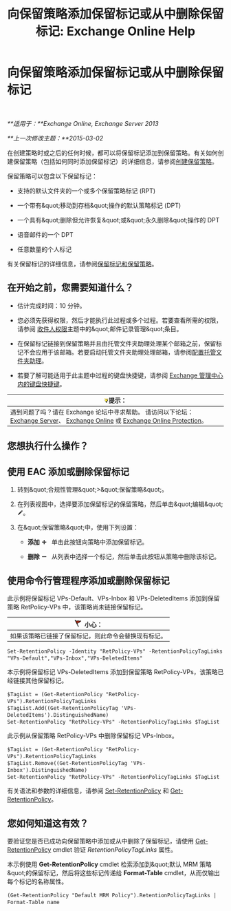 ﻿---
title: '向保留策略添加保留标记或从中删除保留标记: Exchange Online Help'
TOCTitle: 向保留策略添加保留标记或从中删除保留标记
ms:assetid: 3a5196ce-2764-453d-9bc1-5ec22d06b40d
ms:mtpsurl: https://technet.microsoft.com/zh-cn/library/Dd362328(v=EXCHG.150)
ms:contentKeyID: 50490345
ms.date: 05/23/2018
mtps_version: v=EXCHG.150
ms.translationtype: MT
---

# 向保留策略添加保留标记或从中删除保留标记

 

_**适用于：**Exchange Online, Exchange Server 2013_

_**上一次修改主题：**2015-03-02_

在创建策略时或之后的任何时候，都可以将保留标记添加到保留策略。有关如何创建保留策略（包括如何同时添加保留标记）的详细信息，请参阅[创建保留策略](create-a-retention-policy-exchange-2013-help.md)。

保留策略可以包含以下保留标记：

  - 支持的默认文件夹的一个或多个保留策略标记 (RPT)

  - 一个带有\&quot;移动到存档\&quot;操作的默认策略标记 (DPT)

  - 一个具有\&quot;删除但允许恢复\&quot;或\&quot;永久删除\&quot;操作的 DPT

  - 语音邮件的一个 DPT

  - 任意数量的个人标记

有关保留标记的详细信息，请参阅[保留标记和保留策略](retention-tags-and-retention-policies-exchange-2013-help.md)。

## 在开始之前，您需要知道什么？

  - 估计完成时间：10 分钟。

  - 您必须先获得权限，然后才能执行此过程或多个过程。若要查看所需的权限，请参阅 [收件人权限](recipients-permissions-exchange-2013-help.md)主题中的\&quot;邮件记录管理\&quot;条目。

  - 在保留标记链接到保留策略并且由托管文件夹助理处理某个邮箱之前，保留标记不会应用于该邮箱。若要启动托管文件夹助理处理邮箱，请参阅[配置托管文件夹助理](configure-the-managed-folder-assistant-exchange-2013-help.md)。

  - 若要了解可能适用于此主题中过程的键盘快捷键，请参阅 [Exchange 管理中心内的键盘快捷键](keyboard-shortcuts-in-the-exchange-admin-center-exchange-online-protection-help.md)。

<table>
<thead>
<tr class="header">
<th><img src="images/Bb124558.tip(EXCHG.150).gif" title="提示" alt="提示" />提示：</th>
</tr>
</thead>
<tbody>
<tr class="odd">
<td>遇到问题了吗？请在 Exchange 论坛中寻求帮助。 请访问以下论坛：<a href="https://go.microsoft.com/fwlink/p/?linkid=60612">Exchange Server</a>、 <a href="https://go.microsoft.com/fwlink/p/?linkid=267542">Exchange Online</a> 或 <a href="https://go.microsoft.com/fwlink/p/?linkid=285351">Exchange Online Protection</a>。</td>
</tr>
</tbody>
</table>


## 您想执行什么操作？

## 使用 EAC 添加或删除保留标记

1.  转到\&quot;合规性管理\&quot;\>\&quot;保留策略\&quot;。

2.  在列表视图中，选择要添加保留标记的保留策略，然后单击\&quot;编辑\&quot;![编辑图标](images/Bb124582.6f53ccb2-1f13-4c02-bea0-30690e6ea71d(EXCHG.150).gif "编辑图标")。

3.  在\&quot;保留策略\&quot;中，使用下列设置：
    
      - **添加** ![添加图标](images/JJ218640.c1e75329-d6d7-4073-a27d-498590bbb558(EXCHG.150).gif "添加图标")   单击此按钮向策略中添加保留标记。
    
      - **删除** ![删除图标](images/JJ657492.479b6ced-8d64-4277-a725-f17fea202b28(EXCHG.150).gif "删除图标")   从列表中选择一个标记，然后单击此按钮从策略中删除该标记。

## 使用命令行管理程序添加或删除保留标记

此示例将保留标记 VPs-Default、VPs-Inbox 和 VPs-DeletedItems 添加到保留策略 RetPolicy-VPs 中，该策略尚未链接保留标记。

<table>
<thead>
<tr class="header">
<th><img src="images/Dd876845.Caution(EXCHG.150).gif" title="小心" alt="小心" />小心：</th>
</tr>
</thead>
<tbody>
<tr class="odd">
<td>如果该策略已链接了保留标记，则此命令会替换现有标记。</td>
</tr>
</tbody>
</table>


    Set-RetentionPolicy -Identity "RetPolicy-VPs" -RetentionPolicyTagLinks "VPs-Default","VPs-Inbox","VPs-DeletedItems"

本示例将保留标记 VPs-DeletedItems 添加到保留策略 RetPolicy-VPs，该策略已经链接其他保留标记。

    $TagList = (Get-RetentionPolicy "RetPolicy-VPs").RetentionPolicyTagLinks
    $TagList.Add((Get-RetentionPolicyTag 'VPs-DeletedItems').DistinguishedName)
    Set-RetentionPolicy "RetPolicy-VPs" -RetentionPolicyTagLinks $TagList

此示例从保留策略 RetPolicy-VPs 中删除保留标记 VPs-Inbox。

    $TagList = (Get-RetentionPolicy "RetPolicy-VPs").RetentionPolicyTagLinks
    $TagList.Remove((Get-RetentionPolicyTag 'VPs-Inbox').DistinguishedName)
    Set-RetentionPolicy "RetPolicy-VPs" -RetentionPolicyTagLinks $TagList

有关语法和参数的详细信息，请参阅 [Set-RetentionPolicy](https://technet.microsoft.com/zh-cn/library/dd335196\(v=exchg.150\)) 和 [Get-RetentionPolicy](https://technet.microsoft.com/zh-cn/library/dd298086\(v=exchg.150\))。

## 您如何知道这有效？

要验证您是否已成功向保留策略中添加或从中删除了保留标记，请使用 [Get-RetentionPolicy](https://technet.microsoft.com/zh-cn/library/dd298086\(v=exchg.150\)) cmdlet 验证 *RetentionPolicyTagLinks* 属性。

本示例使用 **Get-RetentionPolicy** cmdlet 检索添加到\&quot;默认 MRM 策略\&quot;的保留标记，然后将这些标记传递给 **Format-Table** cmdlet，从而仅输出每个标记的名称属性。

    (Get-RetentionPolicy "Default MRM Policy").RetentionPolicyTagLinks | Format-Table name

